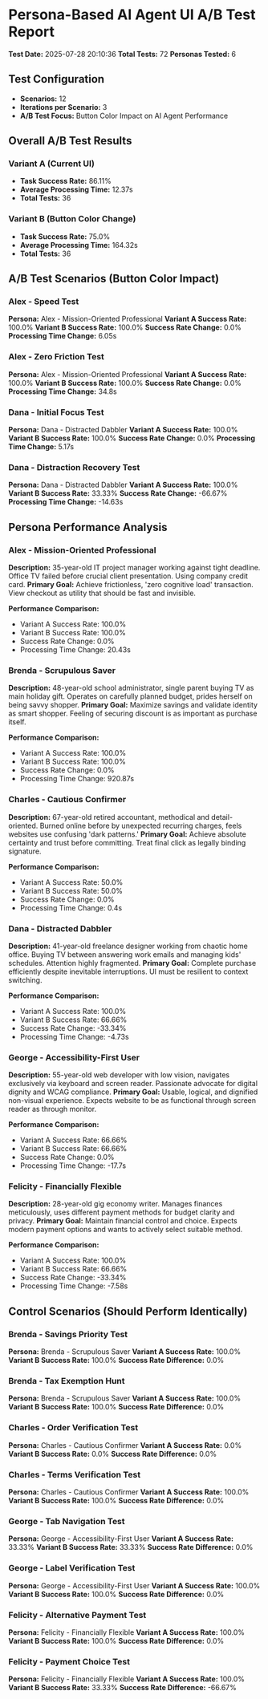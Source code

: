 # Persona-Based AI Agent UI A/B Test Report
**Test Date:** 2025-07-28 20:10:36
**Total Tests:** 72
**Personas Tested:** 6

## Test Configuration
- **Scenarios:** 12
- **Iterations per Scenario:** 3
- **A/B Test Focus:** Button Color Impact on AI Agent Performance

## Overall A/B Test Results
### Variant A (Current UI)
- **Task Success Rate:** 86.11%
- **Average Processing Time:** 12.37s
- **Total Tests:** 36

### Variant B (Button Color Change)
- **Task Success Rate:** 75.0%
- **Average Processing Time:** 164.32s
- **Total Tests:** 36

## A/B Test Scenarios (Button Color Impact)
### Alex - Speed Test
**Persona:** Alex - Mission-Oriented Professional
**Variant A Success Rate:** 100.0%
**Variant B Success Rate:** 100.0%
**Success Rate Change:** 0.0%
**Processing Time Change:** 6.05s

### Alex - Zero Friction Test
**Persona:** Alex - Mission-Oriented Professional
**Variant A Success Rate:** 100.0%
**Variant B Success Rate:** 100.0%
**Success Rate Change:** 0.0%
**Processing Time Change:** 34.8s

### Dana - Initial Focus Test
**Persona:** Dana - Distracted Dabbler
**Variant A Success Rate:** 100.0%
**Variant B Success Rate:** 100.0%
**Success Rate Change:** 0.0%
**Processing Time Change:** 5.17s

### Dana - Distraction Recovery Test
**Persona:** Dana - Distracted Dabbler
**Variant A Success Rate:** 100.0%
**Variant B Success Rate:** 33.33%
**Success Rate Change:** -66.67%
**Processing Time Change:** -14.63s

## Persona Performance Analysis
### Alex - Mission-Oriented Professional
**Description:** 35-year-old IT project manager working against tight deadline. Office TV failed before crucial client presentation. Using company credit card.
**Primary Goal:** Achieve frictionless, 'zero cognitive load' transaction. View checkout as utility that should be fast and invisible.

**Performance Comparison:**
- Variant A Success Rate: 100.0%
- Variant B Success Rate: 100.0%
- Success Rate Change: 0.0%
- Processing Time Change: 20.43s

### Brenda - Scrupulous Saver
**Description:** 48-year-old school administrator, single parent buying TV as main holiday gift. Operates on carefully planned budget, prides herself on being savvy shopper.
**Primary Goal:** Maximize savings and validate identity as smart shopper. Feeling of securing discount is as important as purchase itself.

**Performance Comparison:**
- Variant A Success Rate: 100.0%
- Variant B Success Rate: 100.0%
- Success Rate Change: 0.0%
- Processing Time Change: 920.87s

### Charles - Cautious Confirmer
**Description:** 67-year-old retired accountant, methodical and detail-oriented. Burned online before by unexpected recurring charges, feels websites use confusing 'dark patterns.'
**Primary Goal:** Achieve absolute certainty and trust before committing. Treat final click as legally binding signature.

**Performance Comparison:**
- Variant A Success Rate: 50.0%
- Variant B Success Rate: 50.0%
- Success Rate Change: 0.0%
- Processing Time Change: 0.4s

### Dana - Distracted Dabbler
**Description:** 41-year-old freelance designer working from chaotic home office. Buying TV between answering work emails and managing kids' schedules. Attention highly fragmented.
**Primary Goal:** Complete purchase efficiently despite inevitable interruptions. UI must be resilient to context switching.

**Performance Comparison:**
- Variant A Success Rate: 100.0%
- Variant B Success Rate: 66.66%
- Success Rate Change: -33.34%
- Processing Time Change: -4.73s

### George - Accessibility-First User
**Description:** 55-year-old web developer with low vision, navigates exclusively via keyboard and screen reader. Passionate advocate for digital dignity and WCAG compliance.
**Primary Goal:** Usable, logical, and dignified non-visual experience. Expects website to be as functional through screen reader as through monitor.

**Performance Comparison:**
- Variant A Success Rate: 66.66%
- Variant B Success Rate: 66.66%
- Success Rate Change: 0.0%
- Processing Time Change: -17.7s

### Felicity - Financially Flexible
**Description:** 28-year-old gig economy writer. Manages finances meticulously, uses different payment methods for budget clarity and privacy.
**Primary Goal:** Maintain financial control and choice. Expects modern payment options and wants to actively select suitable method.

**Performance Comparison:**
- Variant A Success Rate: 100.0%
- Variant B Success Rate: 66.66%
- Success Rate Change: -33.34%
- Processing Time Change: -7.58s

## Control Scenarios (Should Perform Identically)
### Brenda - Savings Priority Test
**Persona:** Brenda - Scrupulous Saver
**Variant A Success Rate:** 100.0%
**Variant B Success Rate:** 100.0%
**Success Rate Difference:** 0.0%

### Brenda - Tax Exemption Hunt
**Persona:** Brenda - Scrupulous Saver
**Variant A Success Rate:** 100.0%
**Variant B Success Rate:** 100.0%
**Success Rate Difference:** 0.0%

### Charles - Order Verification Test
**Persona:** Charles - Cautious Confirmer
**Variant A Success Rate:** 0.0%
**Variant B Success Rate:** 0.0%
**Success Rate Difference:** 0.0%

### Charles - Terms Verification Test
**Persona:** Charles - Cautious Confirmer
**Variant A Success Rate:** 100.0%
**Variant B Success Rate:** 100.0%
**Success Rate Difference:** 0.0%

### George - Tab Navigation Test
**Persona:** George - Accessibility-First User
**Variant A Success Rate:** 33.33%
**Variant B Success Rate:** 33.33%
**Success Rate Difference:** 0.0%

### George - Label Verification Test
**Persona:** George - Accessibility-First User
**Variant A Success Rate:** 100.0%
**Variant B Success Rate:** 100.0%
**Success Rate Difference:** 0.0%

### Felicity - Alternative Payment Test
**Persona:** Felicity - Financially Flexible
**Variant A Success Rate:** 100.0%
**Variant B Success Rate:** 100.0%
**Success Rate Difference:** 0.0%

### Felicity - Payment Choice Test
**Persona:** Felicity - Financially Flexible
**Variant A Success Rate:** 100.0%
**Variant B Success Rate:** 33.33%
**Success Rate Difference:** -66.67%
